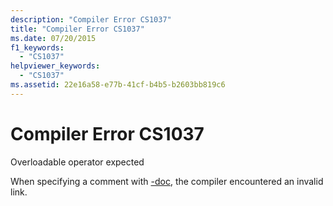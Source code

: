 ```yaml
---
description: "Compiler Error CS1037"
title: "Compiler Error CS1037"
ms.date: 07/20/2015
f1_keywords: 
  - "CS1037"
helpviewer_keywords: 
  - "CS1037"
ms.assetid: 22e16a58-e77b-41cf-b4b5-b2603bb819c6
---
```

# Compiler Error CS1037
Overloadable operator expected  
  
 When specifying a comment with [-doc](../language-reference/compiler-options/doc-compiler-option.md), the compiler encountered an invalid link.
